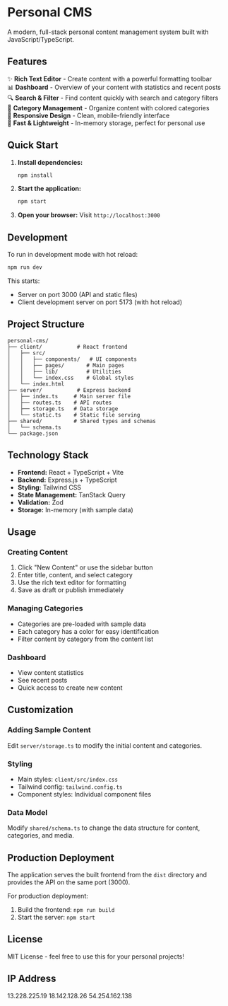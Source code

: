 # Personal CMS

A modern, full-stack personal content management system built with JavaScript/TypeScript.

## Features

✨ **Rich Text Editor** - Create content with a powerful formatting toolbar  
📊 **Dashboard** - Overview of your content with statistics and recent posts  
🔍 **Search & Filter** - Find content quickly with search and category filters  
📁 **Category Management** - Organize content with colored categories  
📱 **Responsive Design** - Clean, mobile-friendly interface  
🚀 **Fast & Lightweight** - In-memory storage, perfect for personal use  

## Quick Start

1. **Install dependencies:**
   ```bash
   npm install
   ```

2. **Start the application:**
   ```bash
   npm start
   ```

3. **Open your browser:**
   Visit `http://localhost:3000`

## Development

To run in development mode with hot reload:

```bash
npm run dev
```

This starts:
- Server on port 3000 (API and static files)
- Client development server on port 5173 (with hot reload)

## Project Structure

```
personal-cms/
├── client/           # React frontend
│   ├── src/
│   │   ├── components/   # UI components
│   │   ├── pages/       # Main pages
│   │   ├── lib/         # Utilities
│   │   └── index.css    # Global styles
│   └── index.html
├── server/           # Express backend
│   ├── index.ts     # Main server file
│   ├── routes.ts    # API routes
│   ├── storage.ts   # Data storage
│   └── static.ts    # Static file serving
├── shared/          # Shared types and schemas
│   └── schema.ts
└── package.json
```

## Technology Stack

- **Frontend:** React + TypeScript + Vite
- **Backend:** Express.js + TypeScript
- **Styling:** Tailwind CSS
- **State Management:** TanStack Query
- **Validation:** Zod
- **Storage:** In-memory (with sample data)

## Usage

### Creating Content
1. Click "New Content" or use the sidebar button
2. Enter title, content, and select category
3. Use the rich text editor for formatting
4. Save as draft or publish immediately

### Managing Categories
- Categories are pre-loaded with sample data
- Each category has a color for easy identification
- Filter content by category from the content list

### Dashboard
- View content statistics
- See recent posts
- Quick access to create new content

## Customization

### Adding Sample Content
Edit `server/storage.ts` to modify the initial content and categories.

### Styling
- Main styles: `client/src/index.css`
- Tailwind config: `tailwind.config.ts`
- Component styles: Individual component files

### Data Model
Modify `shared/schema.ts` to change the data structure for content, categories, and media.

## Production Deployment

The application serves the built frontend from the `dist` directory and provides the API on the same port (3000).

For production deployment:
1. Build the frontend: `npm run build`
2. Start the server: `npm start`

## License

MIT License - feel free to use this for your personal projects!

## IP  Address

13.228.225.19
18.142.128.26
54.254.162.138
